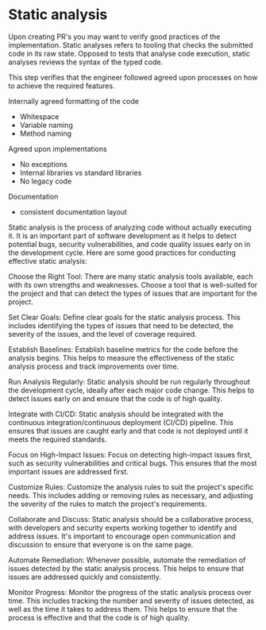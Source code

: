 # Static analysis

Upon creating PR's you may want to verify good practices of the implementation. Static analyses refers to tooling that checks the submitted code in its raw state. Opposed to tests that analyse code execution, static analyses reviews the syntax of the typed code.

This step verifies that the engineer followed agreed upon processes on how to achieve the required features.

Internally agreed formatting of the code

- Whitespace
- Variable naming
- Method naming

Agreed upon implementations

- No exceptions
- Internal libraries vs standard libraries
- No legacy code

Documentation

- consistent documentation layout


Static analysis is the process of analyzing code without actually executing it. It is an important part of software development as it helps to detect potential bugs, security vulnerabilities, and code quality issues early on in the development cycle. Here are some good practices for conducting effective static analysis:

Choose the Right Tool: There are many static analysis tools available, each with its own strengths and weaknesses. Choose a tool that is well-suited for the project and that can detect the types of issues that are important for the project.

Set Clear Goals: Define clear goals for the static analysis process. This includes identifying the types of issues that need to be detected, the severity of the issues, and the level of coverage required.

Establish Baselines: Establish baseline metrics for the code before the analysis begins. This helps to measure the effectiveness of the static analysis process and track improvements over time.

Run Analysis Regularly: Static analysis should be run regularly throughout the development cycle, ideally after each major code change. This helps to detect issues early on and ensure that the code is of high quality.

Integrate with CI/CD: Static analysis should be integrated with the continuous integration/continuous deployment (CI/CD) pipeline. This ensures that issues are caught early and that code is not deployed until it meets the required standards.

Focus on High-Impact Issues: Focus on detecting high-impact issues first, such as security vulnerabilities and critical bugs. This ensures that the most important issues are addressed first.

Customize Rules: Customize the analysis rules to suit the project's specific needs. This includes adding or removing rules as necessary, and adjusting the severity of the rules to match the project's requirements.

Collaborate and Discuss: Static analysis should be a collaborative process, with developers and security experts working together to identify and address issues. It's important to encourage open communication and discussion to ensure that everyone is on the same page.

Automate Remediation: Whenever possible, automate the remediation of issues detected by the static analysis process. This helps to ensure that issues are addressed quickly and consistently.

Monitor Progress: Monitor the progress of the static analysis process over time. This includes tracking the number and severity of issues detected, as well as the time it takes to address them. This helps to ensure that the process is effective and that the code is of high quality.